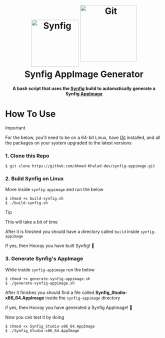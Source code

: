 <h1 align="center">
  <br>
    <img src="https://upload.wikimedia.org/wikipedia/commons/1/10/Synfig_logo.svg" alt="Synfig" width="150">
    <img src="https://avatars.githubusercontent.com/u/16617932?s=280&v=4" alt="Git" width="180" style="position:relative; bottom:17px;">
  <br>
  Synfig AppImage Generator
  <br>
</h1>

<h4 align="center">A bash script that uses the <a href="https://www.synfig.org/" target="_blank">Synfig</a>  build to automatically generate a Synfig <a href="https://appimage.org/" target="_blank">AppImage</a></h4>

# How To Use

> [!IMPORTANT]
> For the below, you'll need to be on a 64-bit Linux, have <a href="https://git-scm.com/" target="_blank">Git</a> installed, and all the packages on your system upgraded to the latest versions

### 1. Clone this Repo
```
$ git clone https://github.com/Ahmed-Khaled-dev/synfig-appimage.git
```

### 2. Build Synfig on Linux

Move inside ``synfig-appimage`` and run the below
```
$ chmod +x build-synfig.sh
$ ./build-synfig.sh
```

> [!TIP]
> This will take a bit of time

After it is finished you should have a directory called ``build`` inside ``synfig-appimage``

If yes, then Hooray you have built Synfig! 🎉

### 3. Generate Synfig's AppImage

While inside ``synfig-appimage`` run the below
```
$ chmod +x generate-synfig-appimage.sh
$ ./generate-synfig-appimage.sh
```

After it finishes you should find a file called **Synfig_Studio-x86_64.AppImage** inside the ``synfig-appimage`` directory

if yes, then Hooray you have generated a Synfig AppImage! 🎉

Now you can test it by doing

```
$ chmod +x Synfig_Studio-x86_64.AppImage
$ ./Synfig_Studio-x86_64.AppImage
```
